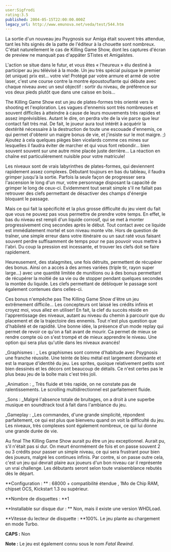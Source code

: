```yaml
---
user:Sigfrodi
rating:3.5
published: 2004-05-15T22:00:00.000Z
legacy_url: http://www.emunova.net/veda/test/544.htm
---
```

La sortie d'un nouveau jeu Psygnosis sur Amiga était souvent très attendue, tant les hits signés de la patte de l'éditeur à la chouette sont nombreux. C'était naturellement le cas de Killing Game Show, dont les captures d'écran de preview ne manquait pas d'appâter STistes et Amigaïstes.  

  

L'action se situe dans le futur, et vous êtes « l'heureux » élu destiné à participer au jeu télévisé à la mode. Un jeu très spécial puisque le premier (et unique) prix est... votre vie! Protégé par votre armure et armé de votre laser, c'est une course contre la montre époustouflante qui débute avec chaque niveau avec un seul objectif : sortir du niveau, de préférence sur vos deux pieds plutôt que dans une caisse en bois...  

  

The Killing Game Show est un jeu de plates-formes très orienté vers le shooting et l'exploration. Les vagues d'ennemis sont très nombreuses et souvent difficiles à atteindre à cause de leurs mouvements très rapides et assez imprévisibles. Autant le dire, on perdra vite de la vie parce que leur contact fait très mal. De fait, le joueur aura tout intérêt à acquérir la dextérité nécessaire à la destruction de toute une escouade d'ennemis, ce qui permet d'obtenir un maigre bonus de vie, et j'insiste sur le mot maigre. ;) Ajoutez à cela quelques pièges bien vicelards comme ces mines sur lesquelles il faudra éviter de marcher et qui vous font rebondir... bien souvent souvent sur une autre mine placée juste derrière... La réaction en chaîne est particulièrement nuisible pour votre matricule!  

  

Les niveaux sont de vrais labyrinthes de plates-formes, qui deviennent rapidement assez complexes. Débutant toujours en bas du tableau, il faudra grimper jusqu'à la sortie. Parfois la seule façon de progresser sera l'ascension le long d'un mur, votre personnage disposant la capacité de grimper le long de ceux-ci. Evidemment tout serait simple s'il ne fallait pas retrouver des clefs permettant de désactiver des champs d'énergie bloquant le passage.  

  

Mais ce qui fait la spécificité et la plus grosse difficulté du jeu vient du fait que vous ne pouvez pas vous permettre de prendre votre temps. En effet, le bas du niveau est rempli d'un liquide corrosif, qui se met à monter progressivement cinq secondes après le début. Tout contact avec ce liquide est immédiatement mortel et son niveau monte vite. Hors de question de traîner, une simple erreur dans votre itinéraire ou un saut raté vous faisant souvent perdre suffisamment de temps pour ne pas pouvoir vous mettre à l'abri. Du coup la pression est incessante, et trouver les clefs doit se faire rapidement.  

  

Heureusement, des stalagmites, une fois détruits, permettent de récupérer des bonus. Ainsi on a accès à des armes variées (triple tir, rayon super large...) avec une quantité limitée de munitions ou à des bonus permettant de récupérer la moitié de sa vie ou de stopper pendant quelques secondes la montée du liquide. Les clefs permettant de débloquer le passage sont également contenues dans celles-ci.  

  

Ces bonus n'empêche pas The Killing Game Show d'être un jeu extrêmement difficile... Les concepteurs ont laissé les crédits infinis et croyez moi, vous allez en utiliser! En fait, la clef du succès réside en l'apprentissage des niveaux, autant au niveau du chemin à parcourir que du placement et de la trajectoire des ennemis. Tout n'est plus question que d'habileté et de rapidité. Une bonne idée, la présence d'un mode replay qui permet de revoir ce qu'on a fait avant de mourir. Ca permet de mieux se rendre compte où on s'est trompé et de mieux apprendre le niveau. Une option qui sera plus qu'utile dans les niveaux avancés!  

  

_Graphismes : _ Les graphismes sont comme d'habitude avec Psygnosis une franche réussite. Une teinte de bleu métal est largement dominante et est la marque d'identité du jeu. Les sprites, quoique relativement petits sont bien dessinés et les décors ont beaucoup de détails. Ce n'est certes pas le plus beau jeu de la boîte mais c'est très joli.  

  

_Animation : _ Très fluide et très rapide, on ne constate pas de ralentissements. Le scrolling multidirectionnel est parfaitement fluide.  

  

_Sons : _Malgré l'absence totale de bruitages, on a droit à une superbe musique en soundtrack tout à fait dans l'ambiance du jeu.  

  

_Gameplay : _Les commandes, d'une grande simplicité, répondent parfaitement, ce qui est plus que bienvenu quand on voit la difficulté du jeu. Les niveaux, très complexes sont également nombreux, ce qui lui donne une grande durée de vie.  

  

Au final The Killing Game Show aurait pu être un jeu exceptionnel. Aurait pu, s'il n'était pas si dur. On meurt énormément de fois et on passe souvent 2 ou 3 crédits pour passer un simple niveau, ce qui sera frustrant pour bien des joueurs, malgré les continues infinis. Par contre, si on passe outre cela, c'est un jeu qui devrait plaire aux joueurs d'un bon niveau car il représente un vrai challenge. Les débutants seront selon toute vraisemblance rebutés dès le départ.  

  

**Configuration : ** : 68000 + compatibilité étendue , 1Mo de Chip RAM, chipset OCS, Kickstart 1.3 ou supérieur.  

  

**Nombre de disquettes : **1  

  

**Installable sur disque dur : ** Non, mais il existe une version WHDLoad.  

  

**Vitesse du lecteur de disquette : **100%. Le jeu plante au chargement en mode Turbo.  

  

**CAPS :** Non  

  

**Note :** Le jeu est également connu sous le nom _Fatal Rewind_.